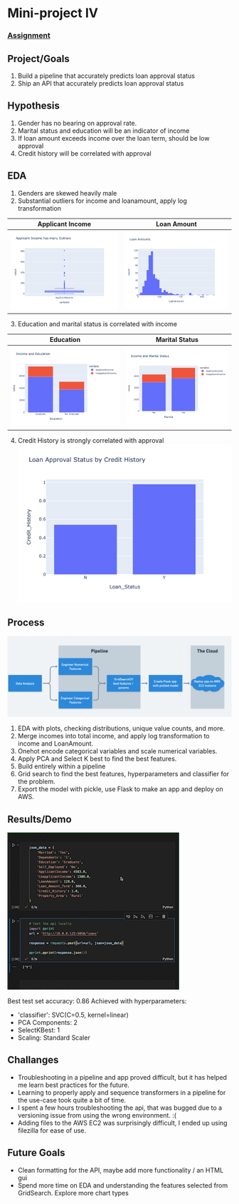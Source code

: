 # Mini-project IV

### [Assignment](assignment.md)

## Project/Goals
1. Build a pipeline that accurately predicts loan approval status
2. Ship an API that accurately predicts loan approval status

## Hypothesis
1. Gender has no bearing on approval rate.
2. Marital status and education will be an indicator of income
3. If loan amount exceeds income over the loan term, should be low approval
5. Credit history will be correlated with approval

## EDA 
1. Genders are skewed heavily male
2. Substantial outliers for income and loanamount, apply log transformation

Applicant Income           |  Loan Amount
:-------------------------:|:-------------------------:
![Outliers](images/Applicantbox.png)  |  ![LoanAmount](images/LoanAmountHist.png)

3. Education and marital status is correlated with income

Education                  |  Marital Status
:-------------------------:|:-------------------------:
![Education](images/IncomeEducation.png)  |  ![Married](images/IncomeMaritalStatus.png)

4. Credit History is strongly correlated with approval
![Credit](images/CreditHistoryPlot.png)


## Process
![Process](images/process.png)
1. EDA with plots, checking distributions, unique value counts, and more.
2. Merge incomes into total income, and apply log transformation to income and LoanAmount.
3. Onehot encode categorical variables and scale numerical variables.
4. Apply PCA and Select K best to find the best features.
5. Build entirely within a pipeline
6. Grid search to find the best features, hyperparameters and classifier for the problem.
7. Export the model with pickle, use Flask to make an app and deploy on AWS.

## Results/Demo

![api_demo](images/Screen_Recording_2022-07-15_at_11_04_57_AM_AdobeExpress.gif)

Best test set accuracy: 0.86
Achieved with hyperparameters: 
* 'classifier': SVC(C=0.5, kernel=linear)
* PCA Components: 2
* SelectKBest: 1
* Scaling: Standard Scaler


## Challanges 
* Troubleshooting in a pipeline and app proved difficult, but it has helped me learn best practices for the future.
* Learning to properly apply and sequence transformers in a pipeline for the use-case took quite a bit of time.
* I spent a few hours troubleshooting the api, that was bugged due to a versioning issue from using the wrong environment. :(
* Adding files to the AWS EC2 was surprisingly difficult, I ended up using filezilla for ease of use.

## Future Goals
* Clean formatting for the API, maybe add more functionality / an HTML gui
* Spend more time on EDA and understanding the features selected from GridSearch. Explore more chart types